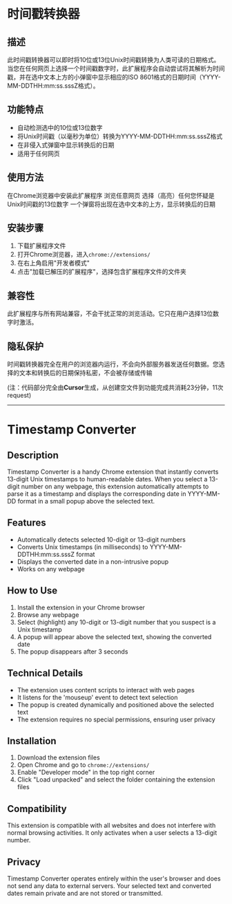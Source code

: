 # 时间戳转换器

## 描述

此时间戳转换器可以即时将10位或13位Unix时间戳转换为人类可读的日期格式。当您在任何网页上选择一个时间戳数字时，此扩展程序会自动尝试将其解析为时间戳，并在选中文本上方的小弹窗中显示相应的ISO 8601格式的日期时间（YYYY-MM-DDTHH:mm:ss.sssZ格式）。

## 功能特点

- 自动检测选中的10位或13位数字
- 将Unix时间戳（以毫秒为单位）转换为YYYY-MM-DDTHH:mm:ss.sssZ格式
- 在非侵入式弹窗中显示转换后的日期
- 适用于任何网页

## 使用方法

在Chrome浏览器中安装此扩展程序
浏览任意网页
选择（高亮）任何您怀疑是Unix时间戳的13位数字
一个弹窗将出现在选中文本的上方，显示转换后的日期

## 安装步骤

1. 下载扩展程序文件
2. 打开Chrome浏览器，进入`chrome://extensions/`
3. 在右上角启用"开发者模式"
4. 点击"加载已解压的扩展程序"，选择包含扩展程序文件的文件夹

## 兼容性

此扩展程序与所有网站兼容，不会干扰正常的浏览活动。它只在用户选择13位数字时激活。

## 隐私保护

时间戳转换器完全在用户的浏览器内运行，不会向外部服务器发送任何数据。您选择的文本和转换后的日期保持私密，不会被存储或传输

(注：代码部分完全由**Cursor**生成，从创建空文件到功能完成共消耗23分钟，11次request)

--------------------------------------------------


# Timestamp Converter

## Description

Timestamp Converter is a handy Chrome extension that instantly converts 13-digit Unix timestamps to human-readable dates. When you select a 13-digit number on any webpage, this extension automatically attempts to parse it as a timestamp and displays the corresponding date in YYYY-MM-DD format in a small popup above the selected text.

## Features

- Automatically detects selected 10-digit or 13-digit numbers
- Converts Unix timestamps (in milliseconds) to YYYY-MM-DDTHH:mm:ss.sssZ format
- Displays the converted date in a non-intrusive popup
- Works on any webpage

## How to Use

1. Install the extension in your Chrome browser
2. Browse any webpage
3. Select (highlight) any 10-digit or 13-digit number that you suspect is a Unix timestamp
4. A popup will appear above the selected text, showing the converted date
5. The popup disappears after 3 seconds

## Technical Details

- The extension uses content scripts to interact with web pages
- It listens for the 'mouseup' event to detect text selection
- The popup is created dynamically and positioned above the selected text
- The extension requires no special permissions, ensuring user privacy

## Installation

1. Download the extension files
2. Open Chrome and go to `chrome://extensions/`
3. Enable "Developer mode" in the top right corner
4. Click "Load unpacked" and select the folder containing the extension files

## Compatibility

This extension is compatible with all websites and does not interfere with normal browsing activities. It only activates when a user selects a 13-digit number.

## Privacy

Timestamp Converter operates entirely within the user's browser and does not send any data to external servers. Your selected text and converted dates remain private and are not stored or transmitted.